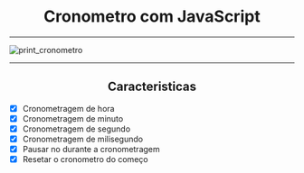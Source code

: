 <h1 align=center>Cronometro com JavaScript</h1>

<hr>

<img alt="print_cronometro" src="https://user-images.githubusercontent.com/103364944/230164596-a4e96a81-a796-4fbc-9e83-1e3753819bfb.png">

<hr>

<h2 align=center>Caracteristicas</h2>

- [x] Cronometragem de hora
- [x] Cronometragem de minuto
- [x] Cronometragem de segundo
- [x] Cronometragem de milisegundo
- [x] Pausar no durante a cronometragem
- [x] Resetar o cronometro do começo
